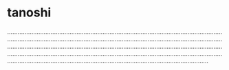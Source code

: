 # tanoshi
....................................................................................................................................................................................................................................................................................................................................................................................................................................................................................................................................................................................................................................